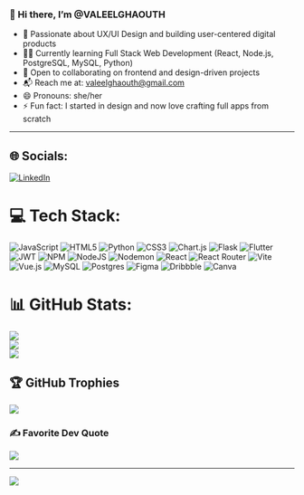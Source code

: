 ### 👋 Hi there, I’m @VALEELGHAOUTH

- 🎨 Passionate about UX/UI Design and building user-centered digital products  
- 👩‍💻 Currently learning Full Stack Web Development (React, Node.js, PostgreSQL, MySQL, Python)  
- 🤝 Open to collaborating on frontend and design-driven projects  
- 📬 Reach me at: valeelghaouth@gmail.com  
- 😄 Pronouns: she/her  
- ⚡ Fun fact: I started in design and now love crafting full apps from scratch  

---



## 🌐 Socials:
[![LinkedIn](https://img.shields.io/badge/LinkedIn-%230077B5.svg?logo=linkedin&logoColor=white)](https://linkedin.com/in/Vale3000) 

# 💻 Tech Stack:
![JavaScript](https://img.shields.io/badge/javascript-%23323330.svg?style=for-the-badge&logo=javascript&logoColor=%23F7DF1E) ![HTML5](https://img.shields.io/badge/html5-%23E34F26.svg?style=for-the-badge&logo=html5&logoColor=white) ![Python](https://img.shields.io/badge/python-3670A0?style=for-the-badge&logo=python&logoColor=ffdd54) ![CSS3](https://img.shields.io/badge/css3-%231572B6.svg?style=for-the-badge&logo=css3&logoColor=white) ![Chart.js](https://img.shields.io/badge/chart.js-F5788D.svg?style=for-the-badge&logo=chart.js&logoColor=white) ![Flask](https://img.shields.io/badge/flask-%23000.svg?style=for-the-badge&logo=flask&logoColor=white) ![Flutter](https://img.shields.io/badge/Flutter-%2302569B.svg?style=for-the-badge&logo=Flutter&logoColor=white) ![JWT](https://img.shields.io/badge/JWT-black?style=for-the-badge&logo=JSON%20web%20tokens) ![NPM](https://img.shields.io/badge/NPM-%23CB3837.svg?style=for-the-badge&logo=npm&logoColor=white) ![NodeJS](https://img.shields.io/badge/node.js-6DA55F?style=for-the-badge&logo=node.js&logoColor=white) ![Nodemon](https://img.shields.io/badge/NODEMON-%23323330.svg?style=for-the-badge&logo=nodemon&logoColor=%BBDEAD) ![React](https://img.shields.io/badge/react-%2320232a.svg?style=for-the-badge&logo=react&logoColor=%2361DAFB) ![React Router](https://img.shields.io/badge/React_Router-CA4245?style=for-the-badge&logo=react-router&logoColor=white) ![Vite](https://img.shields.io/badge/vite-%23646CFF.svg?style=for-the-badge&logo=vite&logoColor=white) ![Vue.js](https://img.shields.io/badge/vue.js-%2335495e.svg?style=for-the-badge&logo=vuedotjs&logoColor=%234FC08D) ![MySQL](https://img.shields.io/badge/mysql-4479A1.svg?style=for-the-badge&logo=mysql&logoColor=white) ![Postgres](https://img.shields.io/badge/postgres-%23316192.svg?style=for-the-badge&logo=postgresql&logoColor=white) ![Figma](https://img.shields.io/badge/figma-%23F24E1E.svg?style=for-the-badge&logo=figma&logoColor=white) ![Dribbble](https://img.shields.io/badge/Dribbble-EA4C89?style=for-the-badge&logo=dribbble&logoColor=white) ![Canva](https://img.shields.io/badge/Canva-%2300C4CC.svg?style=for-the-badge&logo=Canva&logoColor=white)
# 📊 GitHub Stats:
![](https://github-readme-stats.vercel.app/api?username=VALEELGHAOUTH&theme=dark&hide_border=false&include_all_commits=false&count_private=false)<br/>
![](https://nirzak-streak-stats.vercel.app/?user=VALEELGHAOUTH&theme=dark&hide_border=false)<br/>
![](https://github-readme-stats.vercel.app/api/top-langs/?username=VALEELGHAOUTH&theme=dark&hide_border=false&include_all_commits=false&count_private=false&layout=compact)

## 🏆 GitHub Trophies
![](https://github-profile-trophy.vercel.app/?username=VALEELGHAOUTH&theme=radical&no-frame=false&no-bg=true&margin-w=4)

### ✍️ Favorite Dev Quote
![](https://quotes-github-readme.vercel.app/api?type=horizontal&theme=radical)

---
[![](https://visitcount.itsvg.in/api?id=VALEELGHAOUTH&icon=0&color=0)](https://visitcount.itsvg.in)

<!-- Proudly created with GPRM ( https://gprm.itsvg.in ) -->
<!---
VALEELGHAOUTH/VALEELGHAOUTH is a ✨ special ✨ repository because its `README.md` (this file) appears on your GitHub profile.
You can click the Preview link to take a look at your changes.
--->


